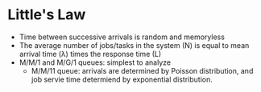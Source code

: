 # Little's Law

* Time between successive arrivals is random and memoryless
* The average number of jobs/tasks in the system (N) is equal to mean arrival time (λ) times the response time (L) 
* M/M/1 and M/G/1 queues: simplest to analyze
  * M/M/11 queue: arrivals are determined by Poisson distribution, and job servie time determiend by exponential distribution. 